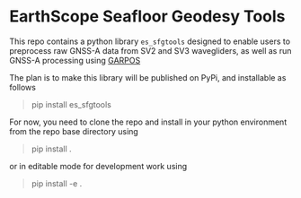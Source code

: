 # EarthScope Seafloor Geodesy Tools

This repo contains a python library `es_sfgtools` designed to enable users to preprocess raw GNSS-A data from SV2 and SV3 wavegliders, as well as run GNSS-A processing using [GARPOS](https://github.com/s-watanabe-jhod/garpos)

The plan is to make this library will be published on PyPi, and installable as follows

> pip install es_sfgtools

For now, you need to clone the repo and install in your python environment from the repo base directory using

> pip install .

or in editable mode for development work using

> pip install -e .
